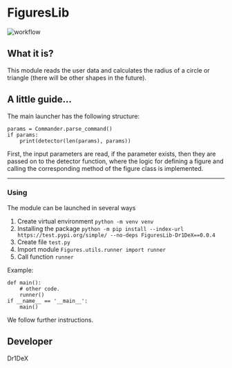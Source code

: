 # FiguresLib
![workflow](https://github.com/Dr1DeX/figures/actions/workflows/main.yml/badge.svg) 

## What it is? ##
This module reads the user data and calculates the radius of a circle or triangle (there will be other shapes in the future).
## A little guide... ##
The main launcher has the following structure:

	params = Commander.parse_command()
    if params:
        print(detector(len(params), params))


First, the input parameters are read, if the parameter exists, then they are passed on to the detector function,
where the logic for defining a figure and calling the corresponding method of the figure class is implemented.


----------



### Using ###
The module can be launched in several ways
1) Create virtual environment ``python -m venv venv``
2) Installing the package ``python -m pip install --index-url https://test.pypi.org/simple/ --no-deps FiguresLib-Dr1DeX==0.0.4 ``
3) Create file ``test.py``
4) Import module ``Figures.utils.runner import runner``
5) Call function ``runner``

Example:

    def main():
        # other code.
        runner()
    if __name__ == '__main__':
        main()
    

We follow further instructions.


## Developer ##
Dr1DeX
